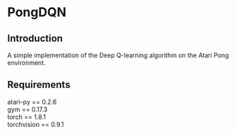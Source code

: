 # PongDQN

## Introduction
A simple implementation of the Deep Q-learning algorithm on the Atari Pong environment.


## Requirements
atari-py == 0.2.6 \
gym == 0.17.3 \
torch == 1.8.1 \
torchvision == 0.9.1 
